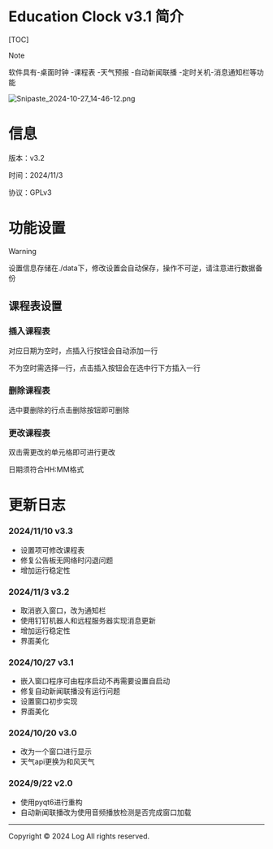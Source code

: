 # Education Clock v3.1 简介

[TOC]

> [!NOTE]
>
> 软件具有-桌面时钟 -课程表 -天气预报 -自动新闻联播 -定时关机-消息通知栏等功能

![Snipaste_2024-10-27_14-46-12.png](https://s2.loli.net/2024/10/27/wC2fM1sVGmhSt6z.png)

# 信息

版本：v3.2

时间：2024/11/3

协议：GPLv3

# 功能设置

> [!WARNING]
>
> 设置信息存储在./data下，修改设置会自动保存，操作不可逆，请注意进行数据备份

## 课程表设置

### 插入课程表

对应日期为空时，点插入行按钮会自动添加一行

不为空时需选择一行，点击插入按钮会在选中行下方插入一行

### 删除课程表

选中要删除的行点击删除按钮即可删除

### 更改课程表

双击需更改的单元格即可进行更改

日期须符合HH:MM格式

# 更新日志

### 2024/11/10 v3.3

- 设置项可修改课程表
- 修复公告板无网络时闪退问题
- 增加运行稳定性

### 2024/11/3 v3.2

- 取消嵌入窗口，改为通知栏
- 使用钉钉机器人和远程服务器实现消息更新
- 增加运行稳定性
- 界面美化

### 2024/10/27 v3.1

- 嵌入窗口程序可由程序启动不再需要设置自启动
- 修复自动新闻联播没有运行问题
- 设置窗口初步实现
- 界面美化

### 2024/10/20 v3.0

- 改为一个窗口进行显示
- 天气api更换为和风天气

### 2024/9/22 v2.0

- 使用pyqt6进行重构
- 自动新闻联播改为使用音频播放检测是否完成窗口加载

------

Copyright © 2024  Log  All rights reserved.

